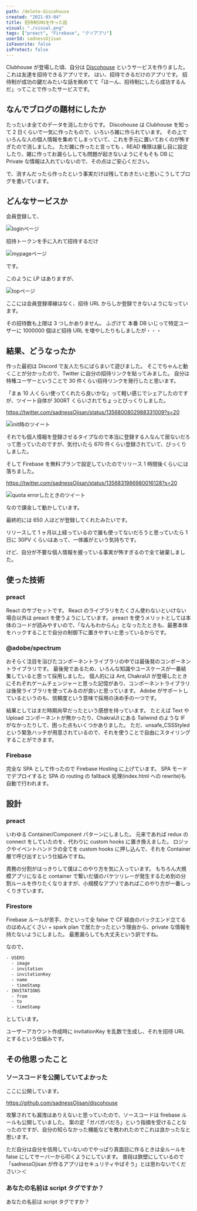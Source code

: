 ```yaml
---
path: /delete-discohouse
created: "2021-03-04"
title: 招待制SNSを作った話
visual: "./visual.png"
tags: ["preact", "Firebase", "クソアプリ"]
userId: sadnessOjisan
isFavorite: false
isProtect: false
---
```


Clubhouse が登場した頃、自分は [Discohouse](https://github.com/sadnessOjisan/discohouse) というサービスを作りました。
これは友達を招待できるアプリです。
はい、招待できるだけのアプリです。
招待制が成功の鍵だみたいな話を眺めてて「ほーん、招待制にしたら成功するんだ」ってことで作ったサービスです。

## なんでブログの題材にしたか

たったいま全てのデータを消したからです。
Discohouse は Clubhouse を知って 2 日くらいで一気に作ったもので、いろいろ雑に作られています。
その上でいろんな人の個人情報を集めてしまっていて、これを手元に置いておくのが怖すぎたので消しました。
ただ雑に作ったと言っても 、READ 権限は厳し目に設定したり、雑に作ってお漏らししても問題が起きないようにそもそも DB に Private な情報は入れていないので、その点はご安心ください。

で、消すんだったら作ったという事実だけは残しておきたいと思いこうしてブログを書いています。

## どんなサービスか

会員登録して、

![loginページ](./login.png)

招待トークンを手に入れて招待するだけ

![mypageページ](./mypage.png)

です。

このように LP はありますが、

![topページ](./top.png)

ここには会員登録導線はなく、招待 URL からしか登録できないようになっています。

その招待数も上限は 3 つしかありません。
ふざけて 本番 DB いじって特定ユーザーに 1000000 個ほど招待 URL を増やしたりもしましたが・・・

## 結果、どうなったか

作った最初は Discord で友人たちにばらまいて遊びました。
そこでちゃんと動くことが分かったので、Twitter に自分の招待リンクを貼ってみました。
自分は特権ユーザーということで 30 件くらい招待リンクを発行したと思います。

「まぁ 10 人くらい使ってくれたら良いかな」って軽い感じでシェアしたのですが、ツイート自体が 300RT くらいされてちょっとびっくりしました。

https://twitter.com/sadnessOjisan/status/1356800802988331009?s=20

![init時のツイート](./init-tw.png)

それでも個人情報を登録させるタイプなので本当に登録する人なんて居ないだろって思っていたのですが、気付いたら 670 件くらい登録されていて、びっくりしました。

そして Firebase を無料プランで設定していたのでリリース 1 時間後くらいには落ちました。

https://twitter.com/sadnessOjisan/status/1356831986980016128?s=20

![quota errorしたときのツイート](./quota.png)

なので課金して動かしています。

最終的には 650 人ほどが登録してくれたみたいです。

リリースして 1 ヶ月以上経っているので誰も使ってないだろうと思っていたら 1 日に 30PV くらいはあって、一体誰がという気持ちです。

けど、自分が不要な個人情報を握っている事実が怖すぎるので全て破棄しました。

## 使った技術

### preact

React のサブセットです。
React のライブラリをたくさん使わないといけない場合以外は preact を使うようにしています。
preact を使うメリットとしては本体のコードが読みやすいので、「なんもわからん」となったたときも、最悪本体をハックすることで自分の制御下に置きやすいと思っているからです。

### @adobe/spectrum

おそらく注目を浴びたコンポーネントライブラリの中では最後発のコンポーネントライブラリです。
最後発であるため、いろんな知識やユースケースが一番結集していると思って採用しました。
個人的には Ant, ChakraUI が登場したときにそれぞれゲームチェンジャーと思った記憶があり、コンポーネントライブラリは後発ライブラリを使ってみるのが良いと思っています。
Adobe がサポートしているというのも、信頼度という意味で採用の決め手の一つです。

結果としてはまだ時期尚早だったという感想を持っています。
たとえば Text や Upload コンポーネントが無かったり、ChakraUI にある Tailwind のような IF がなかったりして、困った点もいくつかありました。
ただ、unsafe_CSSStyled という緊急ハッチが用意されているので、それを使うことで自由にスタイリングすることができます。

### Firebase

完全な SPA として作ったので Firebase Hosting に上げています。
SPA モードでデプロイすると SPA の routing の fallback 処理(index.html への rewrite)も自動で行われます。

## 設計

### preact

いわゆる Container/Component パターンにしました。
元来であれば redux の connect をしていたのを、代わりに custom hooks に置き換えました。
ロジックやイベントハンドラの全てを custom hooks に押し込んで、それを Container 層で呼び出すという仕組みですね。

責務の分割がはっきりして僕はこのやり方を気に入っています。
もちろん大規模アプリになると container で繋いだ値のバケツリレーが発生するため別の分割ルールを作りたくなりますが、小規模なアプリであればこのやり方が一番しっくりきています。

### Firestore

Firebase ルールが苦手、かといって全 false で CF 経由のバックエンド立てるのはめんどくさい + spark plan で居たかったという理由から、private な情報を持たないようにしました。
最悪漏らしても大丈夫という訳ですね。

なので、

```sh
- USERS
  - image
  - invitation
  - invitationKey
  - name
  - timeStamp
- INVITATIONS
  - from
  - to
  - timeStamp
```

としています。

ユーザーアカウント作成時に invitationKey を乱数で生成し、それを招待 URL とするという仕組みです。

## その他思ったこと

### ソースコードを公開していてよかった

ここに公開しています。

https://github.com/sadnessOjisan/discohouse

攻撃されても漏洩はありえないと思っていたので、ソースコードは firebase ルールも公開していました。
案の定「ガバガバだろ」という指摘を受けることなったのですが、自分の知らなかった機能などを教われたのでこれは良かったなと思います。

ただ自分は自分を信用していないのでやっぱり真面目に作るときは全ルールを false にしてサーバーから叩くようにしています。
普段は鉄壁にしているので「sadnessOjisan が作るアプリはセキュリティやばそう」とは思わないでください＞＜

### あなたの名前は script タグですか？

あなたの名前は script タグですか？
